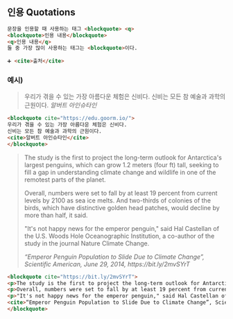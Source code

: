 ## 인용 Quotations

```HTML
문장을 인용할 때 사용하는 태그 <blockquote> <q>
<blockquote>인용 내용</blockquote>
<q>인용 내용</q>
둘 중 가장 많이 사용하는 태그는 <blockquote>이다.
    
➕ <cite>출처</cite>
```

### 예시)

<blockquote cite="https://edu.goorm.io/">
우리가 겪을 수 있는 가장 아름다운 체험은 신비다. 
신비는 모든 참 예술과 과학의 근원이다.
<cite>알버트 아인슈타인</cite>
</blockquote>

```HTML
<blockquote cite="https://edu.goorm.io/">
우리가 겪을 수 있는 가장 아름다운 체험은 신비다. 
신비는 모든 참 예술과 과학의 근원이다.
<cite>알버트 아인슈타인</cite>
</blockquote>
```

<blockquote cite="https://bit.ly/2mvSYrT">
<p>The study is the first to project the long-term outlook for Antarctica's largest penguins, which can grow 1.2 meters (four ft) tall, seeking to fill a gap in understanding climate change and wildlife in one of the remotest parts of the planet.</p>
<p>Overall, numbers were set to fall by at least 19 percent from current levels by 2100 as sea ice melts. And two-thirds of colonies of the birds, which have distinctive golden head patches, would decline by more than half, it said.</p>
<p>"It's not happy news for the emperor penguin," said Hal Castellan of the U.S. Woods Hole Oceanographic Institution, a co-author of the study in the journal Nature Climate Change.</p>
<cite>“Emperor Penguin Population to Slide Due to Climate Change”, Scientific American, June 29, 2014, https://bit.ly/2mvSYrT</cite>
</blockquote>

```HTML
<blockquote cite="https://bit.ly/2mvSYrT">
<p>The study is the first to project the long-term outlook for Antarctica's largest penguins, which can grow 1.2 meters (four ft) tall, seeking to fill a gap in understanding climate change and wildlife in one of the remotest parts of the planet.</p>
<p>Overall, numbers were set to fall by at least 19 percent from current levels by 2100 as sea ice melts. And two-thirds of colonies of the birds, which have distinctive golden head patches, would decline by more than half, it said.</p>
<p>"It's not happy news for the emperor penguin," said Hal Castellan of the U.S. Woods Hole Oceanographic Institution, a co-author of the study in the journal Nature Climate Change.</p>
<cite>“Emperor Penguin Population to Slide Due to Climate Change”, Scientific American, June 29, 2014, https://bit.ly/2mvSYrT</cite>
</blockquote>
```